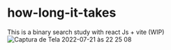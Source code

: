 # how-long-it-takes
This is a binary search study with react Js + vite (WIP)
![Captura de Tela 2022-07-21 às 22 25 08](https://user-images.githubusercontent.com/40405334/180341663-4b88b316-f899-451a-aafe-d87dc4e0dd07.png)
